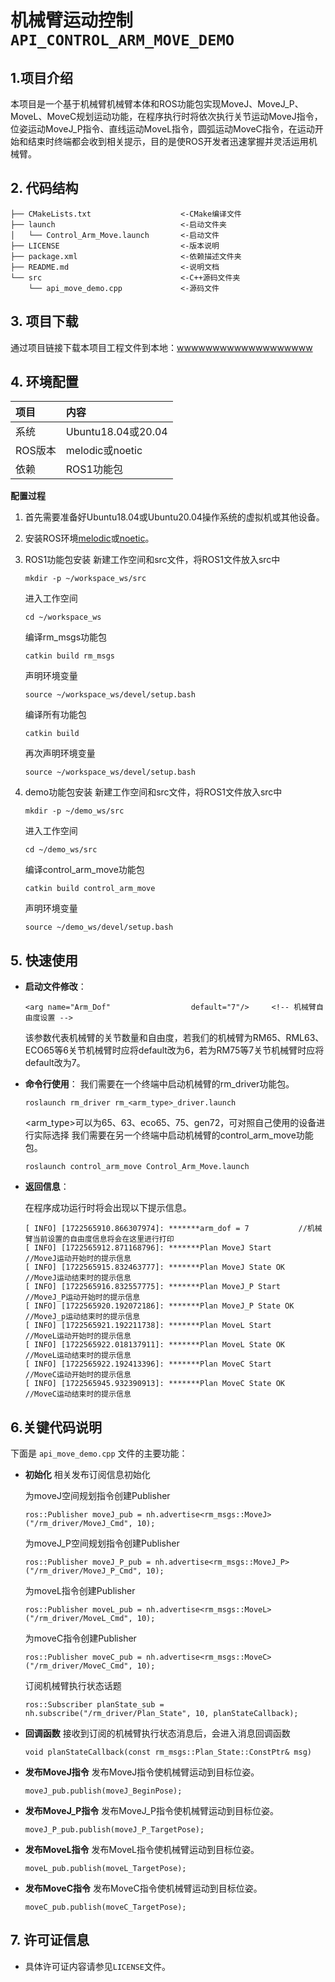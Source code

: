 # 机械臂运动控制`API_CONTROL_ARM_MOVE_DEMO`

## 1.项目介绍

本项目是一个基于机械臂机械臂本体和ROS功能包实现MoveJ、MoveJ_P、MoveL、MoveC规划运动功能，在程序执行时将依次执行关节运动MoveJ指令，位姿运动MoveJ_P指令、直线运动MoveL指令，圆弧运动MoveC指令，在运动开始和结束时终端都会收到相关提示，目的是使ROS开发者迅速掌握并灵活运用机械臂。

## 2. 代码结构

```
├── CMakeLists.txt                    <-CMake编译文件
├── launch                            <-启动文件夹
│   └── Control_Arm_Move.launch       <-启动文件
├── LICENSE                           <-版本说明
├── package.xml                       <-依赖描述文件夹
├── README.md                         <-说明文档
└── src                               <-C++源码文件夹
    └── api_move_demo.cpp             <-源码文件
```

## 3. 项目下载

通过项目链接下载本项目工程文件到本地：[wwwwwwwwwwwwwwwwwww]()

## 4. 环境配置

| 项目 | 内容 |
| :-- | :-- |
| 系统 | Ubuntu18.04或20.04 |
| ROS版本 | melodic或noetic |
| 依赖 | ROS1功能包 |

**配置过程**

1. 首先需要准备好Ubuntu18.04或Ubuntu20.04操作系统的虚拟机或其他设备。
2. 安装ROS环境[melodic](https://wiki.ros.org/melodic/Installation/Ubuntu)或[noetic](https://wiki.ros.org/noetic/Installation/Ubuntu)。
3. ROS1功能包安装
    新建工作空间和src文件，将ROS1文件放入src中
    ```
    mkdir -p ~/workspace_ws/src
    ```

    进入工作空间
    ```
    cd ~/workspace_ws
    ```

    编译rm_msgs功能包
    ```
    catkin build rm_msgs
    ```

    声明环境变量
    ```
    source ~/workspace_ws/devel/setup.bash
    ```

    编译所有功能包
    ```
    catkin build
    ```

    再次声明环境变量
    ```
    source ~/workspace_ws/devel/setup.bash
    ```

4. demo功能包安装
    新建工作空间和src文件，将ROS1文件放入src中
    ```
    mkdir -p ~/demo_ws/src
    ```

    进入工作空间
    ```
    cd ~/demo_ws/src
    ```

    编译control_arm_move功能包
    ```
    catkin build control_arm_move
    ```

    声明环境变量
    ```
    source ~/demo_ws/devel/setup.bash
    ```


## 5. 快速使用

* **启动文件修改**：

    ```launch
    <arg name="Arm_Dof"                  default="7"/>     <!-- 机械臂自由度设置 -->
    ```
    该参数代表机械臂的关节数量和自由度，若我们的机械臂为RM65、RML63、ECO65等6关节机械臂时应将default改为6，若为RM75等7关节机械臂时应将default改为7。

* **命令行使用**：
    我们需要在一个终端中启动机械臂的rm_driver功能包。
    ```
    roslaunch rm_driver rm_<arm_type>_driver.launch
    ```
    <arm_type>可以为65、63、eco65、75、gen72，可对照自己使用的设备进行实际选择
    我们需要在另一个终端中启动机械臂的control_arm_move功能包。
    ```
    roslaunch control_arm_move Control_Arm_Move.launch
    ```

* **返回信息**：

    在程序成功运行时将会出现以下提示信息。
    ```
    [ INFO] [1722565910.866307974]: *******arm_dof = 7           //机械臂当前设置的自由度信息将会在这里进行打印
    [ INFO] [1722565912.871168796]: *******Plan MoveJ Start      //MoveJ运动开始时的提示信息
    [ INFO] [1722565915.832463777]: *******Plan MoveJ State OK   //MoveJ运动结束时的提示信息
    [ INFO] [1722565916.832557775]: *******Plan MoveJ_P Start    //MoveJ_P运动开始时的提示信息
    [ INFO] [1722565920.192072186]: *******Plan MoveJ_P State OK //MoveJ_p运动结束时的提示信息
    [ INFO] [1722565921.192211738]: *******Plan MoveL Start      //MoveL运动开始时的提示信息
    [ INFO] [1722565922.018137911]: *******Plan MoveL State OK   //MoveL运动结束时的提示信息
    [ INFO] [1722565922.192413396]: *******Plan MoveC Start      //MoveC运动开始时的提示信息
    [ INFO] [1722565945.932390913]: *******Plan MoveC State OK   //MoveC运动结束时的提示信息
    ```

## 6.关键代码说明

下面是 `api_move_demo.cpp` 文件的主要功能：

- **初始化**
相关发布订阅信息初始化
    
    为moveJ空间规划指令创建Publisher
    ```
    ros::Publisher moveJ_pub = nh.advertise<rm_msgs::MoveJ>("/rm_driver/MoveJ_Cmd", 10);
    ```

    为moveJ_P空间规划指令创建Publisher
    ```
    ros::Publisher moveJ_P_pub = nh.advertise<rm_msgs::MoveJ_P>("/rm_driver/MoveJ_P_Cmd", 10);
    ```

    为moveL指令创建Publisher
    ```
    ros::Publisher moveL_pub = nh.advertise<rm_msgs::MoveL>("/rm_driver/MoveL_Cmd", 10);
    ```

    为moveC指令创建Publisher
    ```
    ros::Publisher moveC_pub = nh.advertise<rm_msgs::MoveC>("/rm_driver/MoveC_Cmd", 10);
    ```

    订阅机械臂执行状态话题
    ```
    ros::Subscriber planState_sub = nh.subscribe("/rm_driver/Plan_State", 10, planStateCallback);
    ```

- **回调函数**
接收到订阅的机械臂执行状态消息后，会进入消息回调函数

    ```ROS
    void planStateCallback(const rm_msgs::Plan_State::ConstPtr& msg)
    ```

- **发布MoveJ指令**
发布MoveJ指令使机械臂运动到目标位姿。

    ```ROS
    moveJ_pub.publish(moveJ_BeginPose);
    ```

- **发布MoveJ_P指令**
发布MoveJ_P指令使机械臂运动到目标位姿。

    ```ROS
    moveJ_P_pub.publish(moveJ_P_TargetPose);
    ```

- **发布MoveL指令**
发布MoveL指令使机械臂运动到目标位姿。

    ```ROS
    moveL_pub.publish(moveL_TargetPose);
    ```

- **发布MoveC指令**
发布MoveC指令使机械臂运动到目标位姿。

    ```ROS
    moveC_pub.publish(moveC_TargetPose);
    ```

## 7. 许可证信息

* 具体许可证内容请参见`LICENSE`文件。